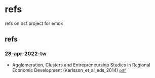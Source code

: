 # refs
refs on osf project for emox


## refs
### 28-apr-2022-tw
+ Agglomeration, Clusters and Entrepreneurship Studies in Regional Economic Development (Karlsson_et_al_eds_2014) [`pdf`](https://osf.io/mqb93/)
